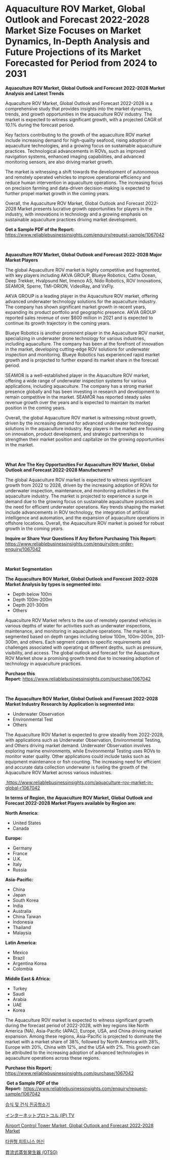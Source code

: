 <p><h1>Aquaculture ROV Market, Global Outlook and Forecast 2022-2028 Market Size Focuses on Market Dynamics, In-Depth Analysis and Future Projections of its Market Forecasted for Period from 2024 to 2031</h1></p><p><strong>Aquaculture ROV Market, Global Outlook and Forecast 2022-2028 Market Analysis and Latest Trends</strong></p>
<p><p>Aquaculture ROV Market, Global Outlook and Forecast 2022-2028 is a comprehensive study that provides insights into the market dynamics, trends, and growth opportunities in the aquaculture ROV industry. The market is expected to witness significant growth, with a projected CAGR of 10.1% during the forecast period. </p><p>Key factors contributing to the growth of the aquaculture ROV market include increasing demand for high-quality seafood, rising adoption of aquaculture technologies, and a growing focus on sustainable aquaculture practices. Technological advancements in ROVs, such as improved navigation systems, enhanced imaging capabilities, and advanced monitoring sensors, are also driving market growth.</p><p>The market is witnessing a shift towards the development of autonomous and remotely operated vehicles to improve operational efficiency and reduce human intervention in aquaculture operations. The increasing focus on precision farming and data-driven decision-making is expected to further propel market growth in the coming years.</p><p>Overall, the Aquaculture ROV Market, Global Outlook and Forecast 2022-2028 Market presents lucrative growth opportunities for players in the industry, with innovations in technology and a growing emphasis on sustainable aquaculture practices driving market development.</p></p>
<p><strong>Get a Sample PDF of the Report:&nbsp;</strong> <a href="https://www.reliablebusinessinsights.com/enquiry/request-sample/1067042">https://www.reliablebusinessinsights.com/enquiry/request-sample/1067042</a></p>
<p>&nbsp;</p>
<p><strong>Aquaculture ROV Market, Global Outlook and Forecast 2022-2028 Major Market Players</strong></p>
<p><p>The global Aquaculture ROV market is highly competitive and fragmented, with key players including AKVA GROUP, Blueye Robotics, Cathx Ocean, Deep Trekker, Hvalpsund Net, Imenco AS, Nido Robotics, ROV Innovations, SEAMOR, Sperre, TMI-ORION, VideoRay, and VxFly.</p><p>AKVA GROUP is a leading player in the Aquaculture ROV market, offering advanced underwater technology solutions for the aquaculture industry. The company has shown significant market growth in recent years, expanding its product portfolio and geographic presence. AKVA GROUP reported sales revenue of over $600 million in 2021 and is expected to continue its growth trajectory in the coming years.</p><p>Blueye Robotics is another prominent player in the Aquaculture ROV market, specializing in underwater drone technology for various industries, including aquaculture. The company has been at the forefront of innovation in the market, developing cutting-edge ROV solutions for underwater inspection and monitoring. Blueye Robotics has experienced rapid market growth and is projected to further expand its market share in the forecast period.</p><p>SEAMOR is a well-established player in the Aquaculture ROV market, offering a wide range of underwater inspection systems for various applications, including aquaculture. The company has a strong market presence globally and has been investing in research and development to remain competitive in the market. SEAMOR has reported steady sales revenue growth over the years and is expected to maintain its market position in the coming years.</p><p>Overall, the global Aquaculture ROV market is witnessing robust growth, driven by the increasing demand for advanced underwater technology solutions in the aquaculture industry. Key players in the market are focusing on innovation, product development, and strategic partnerships to strengthen their market position and capitalize on the growing opportunities in the market.</p></p>
<p>&nbsp;</p>
<p><strong>What Are The Key Opportunities For Aquaculture ROV Market, Global Outlook and Forecast 2022-2028 Manufacturers?</strong></p>
<p><p>The global Aquaculture ROV market is expected to witness significant growth from 2022 to 2028, driven by the increasing adoption of ROVs for underwater inspection, maintenance, and monitoring activities in the aquaculture industry. The market is projected to experience a surge in demand due to the growing focus on sustainable aquaculture practices and the need for efficient underwater operations. Key trends shaping the market include advancements in ROV technology, the integration of artificial intelligence and automation, and the expansion of aquaculture operations in offshore locations. Overall, the Aquaculture ROV market is poised for robust growth in the coming years.</p></p>
<p><strong>Inquire or Share Your Questions If Any Before Purchasing This Report:</strong> <a href="https://www.reliablebusinessinsights.com/enquiry/pre-order-enquiry/1067042">https://www.reliablebusinessinsights.com/enquiry/pre-order-enquiry/1067042</a></p>
<p>&nbsp;</p>
<p><strong>Market Segmentation</strong></p>
<p><strong>The Aquaculture ROV Market, Global Outlook and Forecast 2022-2028 Market Analysis by types is segmented into:</strong></p>
<p><ul><li>Depth below 100m</li><li>Depth 100m-200m</li><li>Depth 201-300m</li><li>Others</li></ul></p>
<p><p>Aquaculture ROV Market refers to the use of remotely operated vehicles in various depths of water for activities such as underwater inspections, maintenance, and monitoring in aquaculture operations. The market is segmented based on depth ranges including below 100m, 100m-200m, 201-300m, and others. Each segment caters to specific requirements and challenges associated with operating at different depths, such as pressure, visibility, and access. The global outlook and forecast for the Aquaculture ROV Market show a promising growth trend due to increasing adoption of technology in aquaculture practices.</p></p>
<p><strong>Purchase this Report:&nbsp;</strong><a href="https://www.reliablebusinessinsights.com/purchase/1067042">https://www.reliablebusinessinsights.com/purchase/1067042</a></p>
<p>&nbsp;</p>
<p><strong>The Aquaculture ROV Market, Global Outlook and Forecast 2022-2028 Market Industry Research by Application is segmented into:</strong></p>
<p><ul><li>Underwater Observation</li><li>Environmental Test</li><li>Others</li></ul></p>
<p><p>The Aquaculture ROV Market is expected to grow steadily from 2022-2028, with applications such as Underwater Observation, Environmental Testing, and Others driving market demand. Underwater Observation involves exploring marine environments, while Environmental Testing uses ROVs to monitor water quality. Other applications could include tasks such as equipment maintenance or fish counting. The increasing need for efficient and accurate data collection underwater is fueling the growth of the Aquaculture ROV Market across various industries.</p></p>
<p><a href="https://www.reliablebusinessinsights.com/aquaculture-rov-market-in-global-r1067042">&nbsp;https://www.reliablebusinessinsights.com/aquaculture-rov-market-in-global-r1067042</a></p>
<p><strong>In terms of Region, the Aquaculture ROV Market, Global Outlook and Forecast 2022-2028 Market Players available by Region are:</strong></p>
<p>
    <p> <strong> North America: </strong>
        <ul>
            <li>United States</li>
            <li>Canada</li>
        </ul>
        </p> 
    <p> <strong> Europe: </strong>
        <ul>
            <li>Germany</li>
            <li>France</li>
            <li>U.K.</li>
            <li>Italy</li>
            <li>Russia</li>
        </ul>
        </p> 
    <p> <strong> Asia-Pacific: </strong>
        <ul>
            <li>China</li>
            <li>Japan</li>
            <li>South Korea</li>
            <li>India</li>
            <li>Australia</li>
            <li>China Taiwan</li>
            <li>Indonesia</li>
            <li>Thailand</li>
            <li>Malaysia</li>
        </ul>
        </p> 
    <p> <strong> Latin America: </strong>
        <ul>
            <li>Mexico</li>
            <li>Brazil</li>
            <li>Argentina Korea</li>
            <li>Colombia</li>
        </ul>
        </p> 
    <p> <strong> Middle East & Africa: </strong>
        <ul>
            <li>Turkey</li>
            <li>Saudi</li>
            <li>Arabia</li>
            <li>UAE</li>
            <li>Korea</li>
        </ul>
    </p>
    </p>
<p><p>The Aquaculture ROV market is expected to witness significant growth during the forecast period of 2022-2028, with key regions like North America (NA), Asia-Pacific (APAC), Europe, USA, and China driving market expansion. Among these regions, Asia-Pacific is projected to dominate the market with a market share of 38%, followed by North America with 28%, Europe with 20%, China with 12%, and the USA with 2%. This growth can be attributed to the increasing adoption of advanced technologies in aquaculture operations across these regions.</p></p>
<p><strong>Purchase this Report: </strong><a href="https://www.reliablebusinessinsights.com/purchase/1067042">https://www.reliablebusinessinsights.com/purchase/1067042</a></p>
<p>&nbsp;<strong>Get a Sample PDF of the Report:&nbsp;&nbsp;</strong><a href="https://www.reliablebusinessinsights.com/enquiry/request-sample/1067042">https://www.reliablebusinessinsights.com/enquiry/request-sample/1067042</a></p>
<p><strong></strong></p>
<p><p><a href="https://github.com/fredrickeglers/Market-Research-Report-List-2/blob/main/172334979871.md">습식 및 건식 진공청소기</a></p><p><a href="https://github.com/hwbcz413288296/Market-Research-Report-List-2/blob/main/426428986287.md">インターネットプロトコル (IP) TV</a></p><p><a href="https://github.com/AlysaLedner2023/Market-Research-Report-List-1/blob/main/airport-control-tower-market-global-outlook-and-forecast-2022-2028-market.md">Airport Control Tower Market, Global Outlook and Forecast 2022-2028 Market</a></p><p><a href="https://github.com/RichardLueilwitz787/Market-Research-Report-List-1/blob/main/704202379872.md">타원형 피트니스 머신</a></p><p><a href="https://github.com/JacksonWiza1924/Market-Research-Report-List-1/blob/main/254159086288.md">貫流式蒸気発生器 (OTSG)</a></p></p>